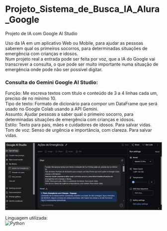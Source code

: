 # Projeto_Sistema_de_Busca_IA_Alura_Google
Projeto de IA com Google AI Studio

Uso da IA em um aplicativo Web ou Mobile, para ajudar as pessoas saberem qual os primeiros socorros, para determinadas situações de emergência com crianças e idosos.  
Num projeto real a entrada pode ser feita por voz, que a IA do Google vai transcrever a consulta, o que pode ser muito importante numa situação de emergência onde pode não ser possível digitar. 

### Consulta do Gemini Google AI Studio:

Função: Me escreva textos com título e conteúdo de 3 a 4 linhas cada um, preciso de no mínimo 10.  
Tipo de texto: Formato de dicionário para compor um DataFrame que será usado no Google Colab usando a API Gemini.  
Assunto: Ajudar pessoas a saber qual o primeiro socorro, para determinadas situações de emergência com crianças e idosos.  
Estilo: Texto para pais, mães e cuidadores de idosos. Para salvar vidas.  
Tom de voz: Senso de urgência e importância, com clareza. Para salvar vidas.  

![alt text](prompt_google_ai_studio.png)

Linguagem utilizada:  
![Python](https://img.shields.io/badge/python-3670A0?style=for-the-badge&logo=python&logoColor=ffdd54)
